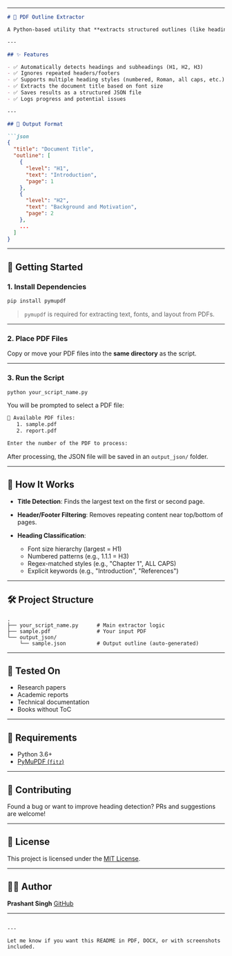

---

````markdown
# 📘 PDF Outline Extractor

A Python-based utility that **extracts structured outlines (like headings and subheadings)** from any PDF, even if it lacks a built-in table of contents. It uses **font size analysis**, **regex patterns**, and **heuristic logic** to determine heading levels (H1, H2, H3), filter out headers/footers, and output a clean JSON representation.

---

## ✨ Features

- ✅ Automatically detects headings and subheadings (H1, H2, H3)
- ✅ Ignores repeated headers/footers
- ✅ Supports multiple heading styles (numbered, Roman, all caps, etc.)
- ✅ Extracts the document title based on font size
- ✅ Saves results as a structured JSON file
- ✅ Logs progress and potential issues

---

## 📂 Output Format

```json
{
  "title": "Document Title",
  "outline": [
    {
      "level": "H1",
      "text": "Introduction",
      "page": 1
    },
    {
      "level": "H2",
      "text": "Background and Motivation",
      "page": 2
    },
    ...
  ]
}
````

---

## 🚀 Getting Started

### 1. **Install Dependencies**

```bash
pip install pymupdf
```

> `pymupdf` is required for extracting text, fonts, and layout from PDFs.

---

### 2. **Place PDF Files**

Copy or move your PDF files into the **same directory** as the script.

---

### 3. **Run the Script**

```bash
python your_script_name.py
```

You will be prompted to select a PDF file:

```bash
📄 Available PDF files:
   1. sample.pdf
   2. report.pdf

Enter the number of the PDF to process:
```

After processing, the JSON file will be saved in an `output_json/` folder.

---

## 🧠 How It Works

* **Title Detection**: Finds the largest text on the first or second page.
* **Header/Footer Filtering**: Removes repeating content near top/bottom of pages.
* **Heading Classification**:

  * Font size hierarchy (largest = H1)
  * Numbered patterns (e.g., 1.1.1 = H3)
  * Regex-matched styles (e.g., "Chapter 1", ALL CAPS)
  * Explicit keywords (e.g., "Introduction", "References")

---

## 🛠 Project Structure

```
.
├── your_script_name.py      # Main extractor logic
├── sample.pdf               # Your input PDF
└── output_json/
    └── sample.json          # Output outline (auto-generated)
```

---

## 🧪 Tested On

* Research papers
* Academic reports
* Technical documentation
* Books without ToC

---

## 📌 Requirements

* Python 3.6+
* [PyMuPDF (`fitz`)](https://pymupdf.readthedocs.io/en/latest/)

---

## 🙌 Contributing

Found a bug or want to improve heading detection? PRs and suggestions are welcome!

---

## 📄 License

This project is licensed under the [MIT License](LICENSE).

---

## 🧑‍💻 Author

**Prashant Singh**
[GitHub](https://github.com/Parshuram02)

---

```

---

Let me know if you want this README in PDF, DOCX, or with screenshots included.
```

